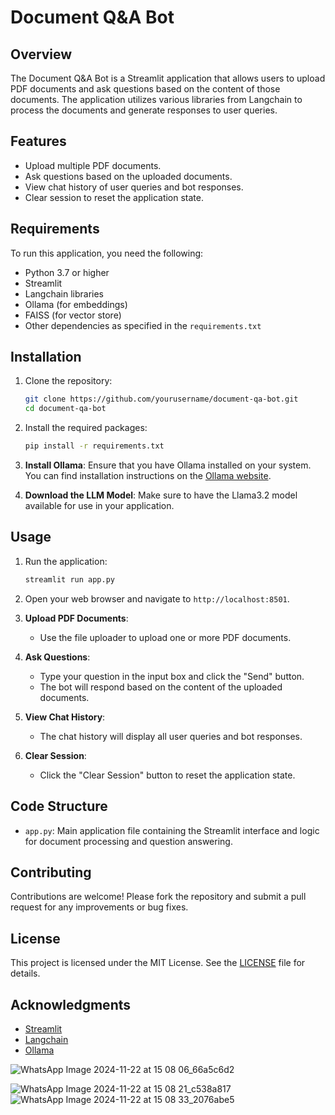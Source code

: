 # Document Q&A Bot

## Overview

The Document Q&A Bot is a Streamlit application that allows users to upload PDF documents and ask questions based on the content of those documents. The application utilizes various libraries from Langchain to process the documents and generate responses to user queries.

## Features

- Upload multiple PDF documents.
- Ask questions based on the uploaded documents.
- View chat history of user queries and bot responses.
- Clear session to reset the application state.

## Requirements

To run this application, you need the following:

- Python 3.7 or higher
- Streamlit
- Langchain libraries
- Ollama (for embeddings)
- FAISS (for vector store)
- Other dependencies as specified in the `requirements.txt`

## Installation

1. Clone the repository:
   ```bash
   git clone https://github.com/yourusername/document-qa-bot.git
   cd document-qa-bot
   ```

2. Install the required packages:
   ```bash
   pip install -r requirements.txt
   ```


 

3. **Install Ollama**:
   Ensure that you have Ollama installed on your system. You can find installation instructions on the [Ollama website](https://ollama.com/).

4. **Download the LLM Model**:
   Make sure to have the Llama3.2 model available for use in your application.

## Usage

1. Run the application:
   ```bash
   streamlit run app.py
   ```

2. Open your web browser and navigate to `http://localhost:8501`.

3. **Upload PDF Documents**:
   - Use the file uploader to upload one or more PDF documents.

4. **Ask Questions**:
   - Type your question in the input box and click the "Send" button.
   - The bot will respond based on the content of the uploaded documents.

5. **View Chat History**:
   - The chat history will display all user queries and bot responses.

6. **Clear Session**:
   - Click the "Clear Session" button to reset the application state.

## Code Structure

- `app.py`: Main application file containing the Streamlit interface and logic for document processing and question answering.

## Contributing

Contributions are welcome! Please fork the repository and submit a pull request for any improvements or bug fixes.

## License

This project is licensed under the MIT License. See the [LICENSE](LICENSE) file for details.

## Acknowledgments

- [Streamlit](https://streamlit.io/)
- [Langchain](https://langchain.com/)
- [Ollama](https://ollama.com/)

![WhatsApp Image 2024-11-22 at 15 08 06_66a5c6d2](https://github.com/user-attachments/assets/d807face-5d9a-4d07-82e9-76b165023b43)

![WhatsApp Image 2024-11-22 at 15 08 21_c538a817](https://github.com/user-attachments/assets/fd880a05-74ea-465d-817d-a209d4a2e515)
![WhatsApp Image 2024-11-22 at 15 08 33_2076abe5](https://github.com/user-attachments/assets/1eec178c-7560-4fab-ae33-ae4a1ebc22d5)


